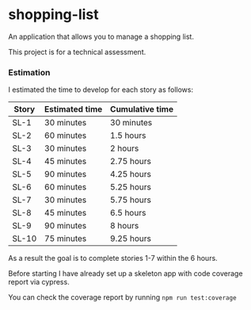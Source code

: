 # shopping-list
An application that allows you to manage a shopping list. 

This project is for a technical assessment.

### Estimation

I estimated the time to develop for each story as follows: 

| Story | Estimated time | Cumulative time
|-|-|-|
|SL-1|30 minutes| 30 minutes |
|SL-2|60 minutes| 1.5 hours|
|SL-3|30 minutes| 2 hours|
|SL-4|45 minutes| 2.75 hours|
|SL-5|90 minutes| 4.25 hours |
|SL-6|60 minutes| 5.25 hours |
|SL-7|30 minutes| 5.75 hours |
|SL-8|45 minutes| 6.5 hours |
|SL-9|90 minutes| 8 hours|
|SL-10|75 minutes| 9.25 hours|

As a result the goal is to complete stories 1-7 within the 6 hours. 

Before starting I have already set up a skeleton app with code coverage report via cypress. 

You can check the coverage report by running `npm run test:coverage`